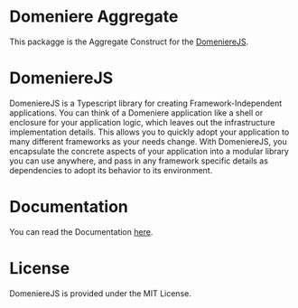 # Domeniere Aggregate
This packagge is the Aggregate Construct for the [DomeniereJS](https://perivel.github.io/domeniere/).

# DomeniereJS
DomeniereJS is a Typescript library for creating Framework-Independent applications. You can think of a Domeniere application like a shell or enclosure for your application logic, which leaves out the infrastructure implementation details. This allows you to quickly adopt your application to many different frameworks as your needs change. With DomeniereJS, you encapsulate the concrete aspects of your application into a modular library you can use anywhere, and pass in any framework specific details as dependencies to adopt its behavior to its environment.

# Documentation
You can read the Documentation [here](https://perivel.github.io/domeniere/).

# License
DomeniereJS is provided under the MIT License.

